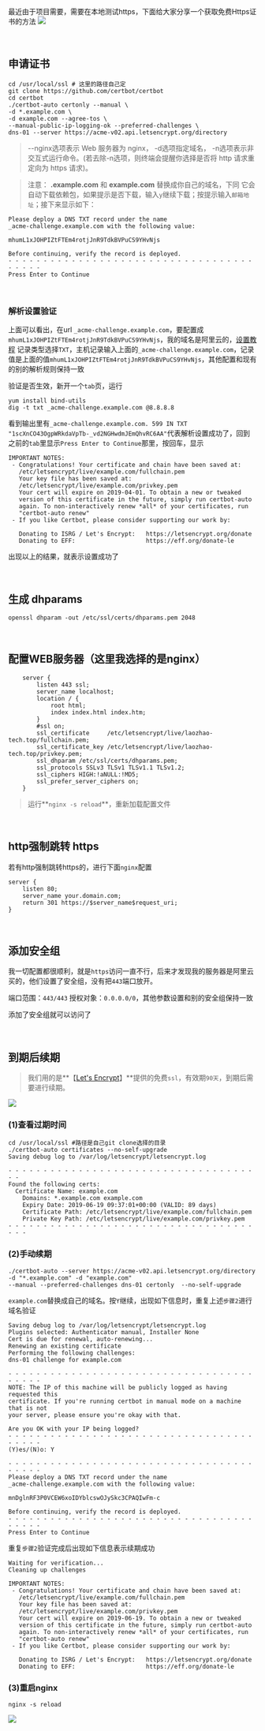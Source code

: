 最近由于项目需要，需要在本地测试https，下面给大家分享一个获取免费Https证书的方法
![](https://upload-images.jianshu.io/upload_images/6943526-f6382b3c03a697fc.jpg?imageMogr2/auto-orient/strip%7CimageView2/2/w/1240)


<br/>

## 申请证书
```
cd /usr/local/ssl # 这里的路径自己定
git clone https://github.com/certbot/certbot
cd certbot
./certbot-auto certonly --manual \
-d *.example.com \
-d example.com --agree-tos \
--manual-public-ip-logging-ok --preferred-challenges \
dns-01 --server https://acme-v02.api.letsencrypt.org/directory
```
>--nginx选项表示 Web 服务器为 nginx，
-d选项指定域名，
-n选项表示非交互式运行命令。(若去除-n选项，则终端会提醒你选择是否将 http 请求重定向为 https 请求)。


>注意： **.example.com** 和 **example.com** 替换成你自己的域名，下同
它会自动下载依赖包，如果提示是否下载，输入`y`继续下载；按提示输入`邮箱地址`；接下来显示如下：

```
Please deploy a DNS TXT record under the name
_acme-challenge.example.com with the following value:

mhumL1xJOHPIZtFTEm4rotjJnR9TdkBVPuCS9YHvNjs

Before continuing, verify the record is deployed.
- - - - - - - - - - - - - - - - - - - - - - - - - - - - - - - - - - - - - - - -
Press Enter to Continue
```

<br/>

### 解析设置验证

上面可以看出，在url `_acme-challenge.example.com`，要配置成`mhumL1xJOHPIZtFTEm4rotjJnR9TdkBVPuCS9YHvNjs`，我的域名是阿里云的，[设置教程](https://links.jianshu.com/go?to=https%3A%2F%2Fhelp.aliyun.com%2Fknowledge_detail%2F39785.html)
记录类型选择`TXT`，主机记录输入上面的`_acme-challenge.example.com`，记录值是上面的值`mhumL1xJOHPIZtFTEm4rotjJnR9TdkBVPuCS9YHvNjs`，其他配置和现有的别的解析规则保持一致

验证是否生效，新开一个`tab`页，运行

```
yum install bind-utils
dig -t txt _acme-challenge.example.com @8.8.8.8

```

看到输出里有`_acme-challenge.example.com. 599 IN TXT "1scXnCO43OgpWRkdaVpTb-_vd2NGHwdmJEmQhvRC6AA"`代表解析设置成功了，回到之前的`tab`里显示`Press Enter to Continue`那里，按回车，显示

```
IMPORTANT NOTES:
 - Congratulations! Your certificate and chain have been saved at:
   /etc/letsencrypt/live/example.com/fullchain.pem
   Your key file has been saved at:
   /etc/letsencrypt/live/example.com/privkey.pem
   Your cert will expire on 2019-04-01. To obtain a new or tweaked
   version of this certificate in the future, simply run certbot-auto
   again. To non-interactively renew *all* of your certificates, run
   "certbot-auto renew"
 - If you like Certbot, please consider supporting our work by:

   Donating to ISRG / Let's Encrypt:   https://letsencrypt.org/donate
   Donating to EFF:                    https://eff.org/donate-le

```

出现以上的结果，就表示设置成功了

<br/>

## 生成 dhparams
```
openssl dhparam -out /etc/ssl/certs/dhparams.pem 2048
```

<br/>

## 配置WEB服务器（这里我选择的是nginx）
```
    server {
        listen 443 ssl;
        server_name localhost;
        location / {
            root html;
            index index.html index.htm;
        }
        #ssl on;
        ssl_certificate     /etc/letsencrypt/live/laozhao-tech.top/fullchain.pem;  
        ssl_certificate_key /etc/letsencrypt/live/laozhao-tech.top/privkey.pem;     
        ssl_dhparam /etc/ssl/certs/dhparams.pem;
        ssl_protocols SSLv3 TLSv1 TLSv1.1 TLSv1.2;
        ssl_ciphers HIGH:!aNULL:!MD5;
        ssl_prefer_server_ciphers on;
    }

```

>运行**`nginx -s reload`**，重新加载配置文件

<br/>

## http强制跳转 https

若有http强制跳转https的，进行下面`nginx`配置

```
server {
    listen 80;
    server_name your.domain.com;
    return 301 https://$server_name$request_uri;
}

```

<br/>

## 添加安全组

我一切配置都很顺利，就是`https`访问一直不行，后来才发现我的服务器是阿里云买的，他们设置了安全组，没有把`443`端口放开。

端口范围：`443/443` 授权对象：`0.0.0.0/0`，其他参数设置和别的安全组保持一致

添加了安全组就可以访问了

<br/>

## 到期后续期

>我们用的是**【[Let's Encrypt](https://letsencrypt.org/)】**提供的免费`ssl`，有效期`90天`，到期后需要进行续期。

![](https://upload-images.jianshu.io/upload_images/6943526-33cc9a1971fa134d.png?imageMogr2/auto-orient/strip%7CimageView2/2/w/1240)

### (1)查看过期时间

```
cd /usr/local/ssl #路径是自己git clone选择的目录
./certbot-auto certificates --no-self-upgrade
Saving debug log to /var/log/letsencrypt/letsencrypt.log

- - - - - - - - - - - - - - - - - - - - - - - - - - - - - - - - - - - - -
Found the following certs:
  Certificate Name: example.com
    Domains: *.example.com example.com
    Expiry Date: 2019-06-19 09:37:01+00:00 (VALID: 89 days)
    Certificate Path: /etc/letsencrypt/live/example.com/fullchain.pem
    Private Key Path: /etc/letsencrypt/live/example.com/privkey.pem
- - - - - - - - - - - - - - - - - - - - - - - - - - - - - - - - - - - - - -

```

### (2)手动续期

```
./certbot-auto --server https://acme-v02.api.letsencrypt.org/directory -d "*.example.com" -d "example.com" 
--manual --preferred-challenges dns-01 certonly  --no-self-upgrade

```

`example.com`替换成自己的域名。按`Y`继续，出现如下信息时，重复上述`步骤2`进行域名验证

```
Saving debug log to /var/log/letsencrypt/letsencrypt.log
Plugins selected: Authenticator manual, Installer None
Cert is due for renewal, auto-renewing...
Renewing an existing certificate
Performing the following challenges:
dns-01 challenge for example.com

- - - - - - - - - - - - - - - - - - - - - - - - - - - - - - - - - - - - - - - -
NOTE: The IP of this machine will be publicly logged as having requested this
certificate. If you're running certbot in manual mode on a machine that is not
your server, please ensure you're okay with that.

Are you OK with your IP being logged?
- - - - - - - - - - - - - - - - - - - - - - - - - - - - - - - - - - - - - - - -
(Y)es/(N)o: Y

- - - - - - - - - - - - - - - - - - - - - - - - - - - - - - - - - - - - - - - -
Please deploy a DNS TXT record under the name
_acme-challenge.example.com with the following value:

mnDglnRF3P0VCEW6xoIDYblcswOJySkc3CPAQIwFm-c

Before continuing, verify the record is deployed.
- - - - - - - - - - - - - - - - - - - - - - - - - - - - - - - - - - - - - - - -
Press Enter to Continue
```

重复`步骤2`验证完成后出现如下信息表示续期成功

```
Waiting for verification...
Cleaning up challenges

IMPORTANT NOTES:
 - Congratulations! Your certificate and chain have been saved at:
   /etc/letsencrypt/live/example.com/fullchain.pem
   Your key file has been saved at:
   /etc/letsencrypt/live/example.com/privkey.pem
   Your cert will expire on 2019-06-19. To obtain a new or tweaked
   version of this certificate in the future, simply run certbot-auto
   again. To non-interactively renew *all* of your certificates, run
   "certbot-auto renew"
 - If you like Certbot, please consider supporting our work by:

   Donating to ISRG / Let's Encrypt:   https://letsencrypt.org/donate
   Donating to EFF:                    https://eff.org/donate-le
```

### (3)重启nginx

```
nginx -s reload
```
![](https://upload-images.jianshu.io/upload_images/6943526-b2f8f47dbf85aee2.gif?imageMogr2/auto-orient/strip)
